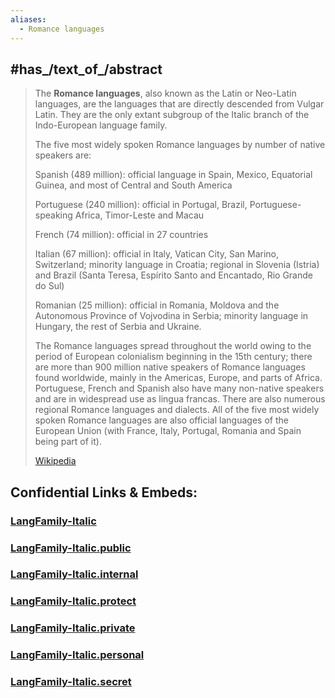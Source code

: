 ```yaml
---
aliases:
  - Romance languages
---
```



## #has_/text_of_/abstract 

> The **Romance languages**, also known as the Latin or Neo-Latin languages, are the languages that are directly descended from Vulgar Latin. They are the only extant subgroup of the Italic branch of the Indo-European language family.
>
> The five most widely spoken Romance languages by number of native speakers are:
>
> 
>
> Spanish (489 million): official language in Spain, Mexico, Equatorial Guinea, and most of Central and South America
>
> Portuguese (240 million): official in Portugal, Brazil, Portuguese-speaking Africa, Timor-Leste and Macau
>
> French (74 million): official in 27 countries
>
> Italian (67 million): official in Italy, Vatican City, San Marino, Switzerland; minority language in Croatia; regional in Slovenia (Istria) and Brazil (Santa Teresa, Espírito Santo and Encantado, Rio Grande do Sul)
>
> Romanian (25 million): official in Romania, Moldova and the Autonomous Province of Vojvodina in Serbia; minority language in Hungary, the rest of Serbia and Ukraine.
>
> The Romance languages spread throughout the world owing to the period of European colonialism beginning in the 15th century; there are more than 900 million native speakers of Romance languages found worldwide, mainly in the Americas, Europe, and parts of Africa. Portuguese, French and Spanish also have many non-native speakers and are in widespread use as lingua francas. There are also numerous regional Romance languages and dialects. All of the five most widely spoken Romance languages are also official languages of the European Union (with France, Italy, Portugal, Romania and Spain being part of it).
>
> [Wikipedia](https://en.wikipedia.org/wiki/Romance%20languages) 





## Confidential Links & Embeds: 

### [LangFamily-Italic](/_Standards/Language/Lang~Family/LangFamily-Indo-European/LangFamily-Italic.md) 

### [LangFamily-Italic.public](/_public/Language/Lang~Family/LangFamily-Indo-European/LangFamily-Italic.public.md) 

### [LangFamily-Italic.internal](/_internal/Language/Lang~Family/LangFamily-Indo-European/LangFamily-Italic.internal.md) 

### [LangFamily-Italic.protect](/_protect/Language/Lang~Family/LangFamily-Indo-European/LangFamily-Italic.protect.md) 

### [LangFamily-Italic.private](/_private/Language/Lang~Family/LangFamily-Indo-European/LangFamily-Italic.private.md) 

### [LangFamily-Italic.personal](/_personal/Language/Lang~Family/LangFamily-Indo-European/LangFamily-Italic.personal.md) 

### [LangFamily-Italic.secret](/_secret/Language/Lang~Family/LangFamily-Indo-European/LangFamily-Italic.secret.md)

